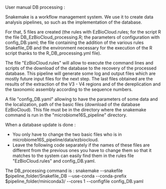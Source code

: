 User manual DB processing :

Snakemake is a workflow management system. We use it to create data analysis pipelines, so such as the implementation of the database.


For that, 5 files are created (the rules with EzBioCloud.rules; for the script R the file DB_EzBioCloud_processing.R; the parameters of configuration with config_DB.yaml; the file containing the addition of the various rules Snakefile_DB and the environment necessary for the execution of the R script thanks to the R_DB_processing.yml file).

The file "EzBioCloud.rules" will allow to execute the command lines and scripts of the download of the database to the recovery of the processed database. This pipeline will generate some log and output files which are mostly future input files for the next step. The last files obtained are the results of the extraction of the V3 - V4 regions and of the dereplication and the taxonomic assembly according to the sequence numbers.

A file "config_DB.yaml" allowing to have the parameters of some data and the localization, path of the basic files (download of the database EzBioCloud). This file must be in the directory where the snakemake command is run in the "microbiome16S_pipeline" directory.


When a database update is done :
- You only have to change the two basic files who is in microbiome16S_pipeline/data/ezbiocloud.  
- Leave the following code separately if the names of these files are different from the previous ones you have to change them so that it matches to the system can easily find them in the rules file "EzBioCloud.rules" and config_DB.yaml.



The DB_processing command is :
snakemake --snakefile $pipeline_folder/Snakefile_DB --use-conda --conda-prefix $pipeline_folder/miniconda3/  --cores 1  --configfile config_DB.yaml     
